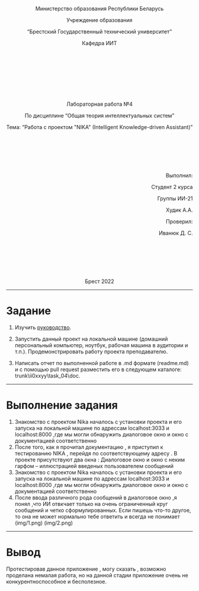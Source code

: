 <p align="center"> Министерство образования Республики Беларусь</p>
 <p align="center">Учреждение образования</p>
 <p align="center">“Брестский Государственный технический университет”</p>
 <p align="center">Кафедра ИИТ</p>
 <br><br><br><br><br><br><br>
 <p align="center">Лабораторная работа №4</p>
 <p align="center">По дисциплине “Общая теория интеллектуальных систем”</p>
 <p align="center">Тема: “Работа с проектом "NIKA" (Intelligent Knowledge-driven Assistant)”</p>
 <br><br><br><br><br>
 <p align="right">Выполнил:</p>
 <p align="right">Студент 2 курса</p>
 <p align="right">Группы ИИ-21</p>
 <p align="right">Худик А.А.</p>
 <p align="right">Проверил:</p>
 <p align="right">Иванюк Д. С.</p>
 <br><br><br><br><br>
 <p align="center">Брест 2022</p>


 ---

 # Задание

 1.  Изучить [руководство](https://github.com/ostis-apps/nika).

 2.  Запустить данный проект на локальной машине (домашний персональный компьютер, ноутбук, рабочая машина в аудитории и т.п.). Продемонстрировать работу проекта преподавателю.

 3.  Написать отчет по выполненной работе в .md формате (readme.md) и с помощью pull request разместить его в следующем каталоге: trunk\ii0xxyy\task_04\doc.

 ---
 # Выполнение задания
 1) Знакомство с проектом Nika началось с установки проекта и его  запуска на локальной машине   по адрессам localhost:3033 и localhost:8000 ,где мы могли обнаружить диалоговое окно и окно с документацией соответственно
 2) После того, как я прочитал документацию , я приступил к тестированию NIKA , перейдя  по соответствующему адресу . В проекте присутствуют два окна : Диалоговое окно и окно с неким гарфом – иллюстрацией введеных пользователем сообщений 
 1) Знакомство с проектом Nika началось с установки проекта и его  запуска на локальной машине   по адрессам localhost:3033 и localhost:8000 ,где мы могли обнаружить диалоговое окно и окно с документацией соответственно
 3) После ввода различного рода сообщений в диалоговое окно ,я понял ,что ИИ отвкчает только на очень ограниченный круг сообщений и четко сформулированных. Если пишешь что-то другое, то она не может нормально тебе ответить и всегда не понимает
(img/1.png)
(img/2.png)
 ---
 # Вывод 
 Протестировав данное приложение , могу сказать , возможно проделана немалая работа, но на данной стадии приложение очень не конкурентноспособное и бесполезное.

